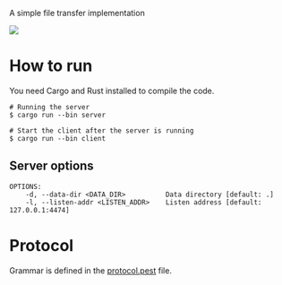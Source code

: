 A simple file transfer implementation

![](https://i.imgur.com/Nv4m79d.png)

# How to run

You need Cargo and Rust installed to compile the code.

```shell
# Running the server
$ cargo run --bin server

# Start the client after the server is running
$ cargo run --bin client
```

## Server options

```
OPTIONS:
    -d, --data-dir <DATA_DIR>          Data directory [default: .]
    -l, --listen-addr <LISTEN_ADDR>    Listen address [default: 127.0.0.1:4474]
```

# Protocol

Grammar is defined in the [protocol.pest](./core/src/protocol/protocol.pest) file.